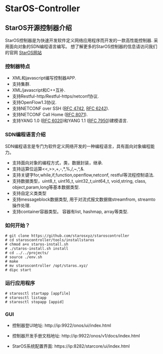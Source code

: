 StarOS-Controller
====================================

## StarOS开源控制器介绍

StarOS控制器是为快速开发软件定义网络应用程序而开发的一款高性能控制器. 采用面向对象的SDN编程语言编写。
想了解更多的StarOS控制器的信息请访问我们的官网
[StarOS网站](http://www.staros.xyz/)

### 控制器特点

* XML和javascript编写控制器APP.
* 支持集群.
*  XML/javascript和C++互补.
* 支持Restful-http/Restful-https/netconf协议.
* 支持OpenFlow1.3协议.
* 支持NETCONF over SSH ([RFC 4742](https://tools.ietf.org/html/rfc4742), [RFC 6242](https://tools.ietf.org/html/rfc6242)).
* 支持NETCONF Call Home ([RFC 8071](https://tools.ietf.org/html/rfc8071)).
* 支持YANG 1.0 ([RFC 6020](https://tools.ietf.org/html/rfc6020))和YANG 1.1 ([RFC 7950](https://tools.ietf.org/html/rfc7950))建模语言.

### SDN编程语言介绍
SDN编程语言是专门为软件定义网络开发的一种编程语言，具有面向对象编程能力。
* 支持面向对象的编程方式，类，数据封装，继承.
* 支持运算位运算<<,>>,+,-,*,%,/,~,^,&.
* 支持关键字for,while,if,function,openflow,netconf, restful等流程控制语法.
* 支持数据类型，uint8_t, uint16_t, uint32_t,uint64_t, void,string, class, object,param,long等基本数据类型.
* 支持自定义类类型
* 支持messageblock数据类型, 用于对流式报文数据做streamfrom, streamto操作处理.
* 支持container容器类型。 容器有list, hashmap, array等类型.

### 如何开始？
```
# git clone https://github.com/starosxyz/staroscontroller
# cd staroscontroller/tools/installstaros
# chmod a+x staros-install.sh
# ./staros-install.sh install
# cd ../../projects/
# source ./env.sh
# make
# mv staroscontroller /opt/staros.xyz/
# dipc start
```
### 运行应用程序
```
# starosctl startapp [appfile]
# starosctl listapp 
# starosctl stopapp [appid] 
```
### GUI
* 控制器登UI地址:
http://ip:9922/onos/ui/index.html

* 控制器开发手册文档地址:
 http://ip:9922/onos/v1/docs/index.html

* StarOS系统配置界面:
https://ip:8282/starcore/ui/index.html
